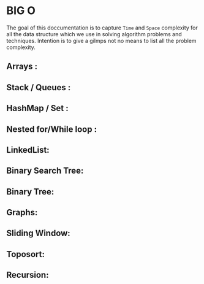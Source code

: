 # BIG O
The goal of this doccumentation is to capture `Time` and `Space` complexity for all the data structure which we use in solving algorithm problems and techniques. Intention is to give a gilmps not no means to list all the problem complexity.

## Arrays :

## Stack / Queues :

## HashMap / Set :

## Nested for/While loop :

## LinkedList: 

## Binary Search Tree:

## Binary Tree: 

## Graphs:

## Sliding Window:

## Toposort:

## Recursion: 
